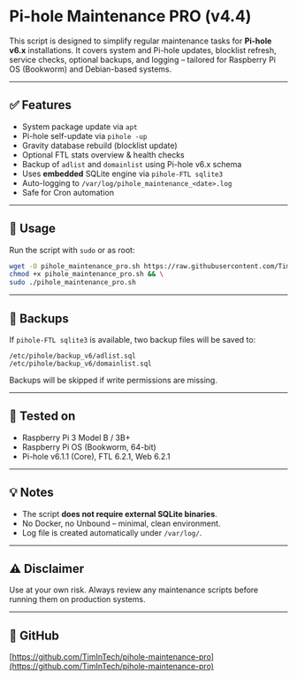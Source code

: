 # Pi-hole Maintenance PRO (v4.4)

This script is designed to simplify regular maintenance tasks for **Pi-hole v6.x** installations. It covers system and Pi-hole updates, blocklist refresh, service checks, optional backups, and logging – tailored for Raspberry Pi OS (Bookworm) and Debian-based systems.

---

## ✅ Features

- System package update via `apt`
- Pi-hole self-update via `pihole -up`
- Gravity database rebuild (blocklist update)
- Optional FTL stats overview & health checks
- Backup of `adlist` and `domainlist` using Pi-hole v6.x schema
- Uses **embedded** SQLite engine via `pihole-FTL sqlite3`
- Auto-logging to `/var/log/pihole_maintenance_<date>.log`
- Safe for Cron automation

---

## 🔧 Usage

Run the script with `sudo` or as root:

```bash
wget -O pihole_maintenance_pro.sh https://raw.githubusercontent.com/TimInTech/pihole-maintenance-pro/main/pihole_maintenance_pro.sh && \
chmod +x pihole_maintenance_pro.sh && \
sudo ./pihole_maintenance_pro.sh
```

---

## 📁 Backups

If `pihole-FTL sqlite3` is available, two backup files will be saved to:

```
/etc/pihole/backup_v6/adlist.sql
/etc/pihole/backup_v6/domainlist.sql
```

Backups will be skipped if write permissions are missing.

---

## 🧪 Tested on

- Raspberry Pi 3 Model B / 3B+
- Raspberry Pi OS (Bookworm, 64-bit)
- Pi-hole v6.1.1 (Core), FTL 6.2.1, Web 6.2.1

---

## 💡 Notes

- The script **does not require external SQLite binaries**.
- No Docker, no Unbound – minimal, clean environment.
- Log file is created automatically under `/var/log/`.

---

## ⚠️ Disclaimer

Use at your own risk. Always review any maintenance scripts before running them on production systems.

---

## 📎 GitHub

[https://github.com/TimInTech/pihole-maintenance-pro](https://github.com/TimInTech/pihole-maintenance-pro)
